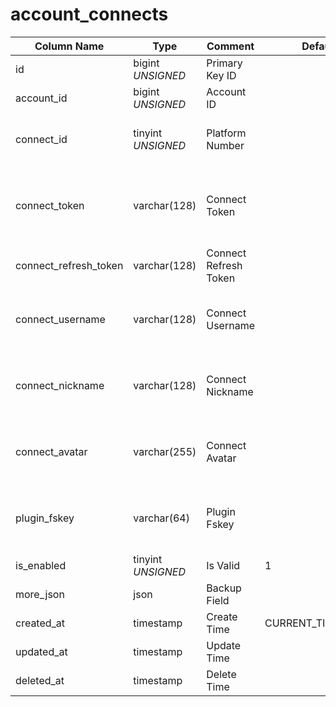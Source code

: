 # account_connects

| Column Name | Type | Comment | Default | Null | Remark |
| --- | --- | --- | --- | --- | --- |
| id | bigint *UNSIGNED* | Primary Key ID |  | NO | Auto Increment |
| account_id | bigint *UNSIGNED* | Account ID |  | NO | Related field [accounts->id](accounts.md) |
| connect_id | tinyint *UNSIGNED* | Platform Number |  | NO | Related configuration [connects](../../database/dictionary/connects.md) key value |
| connect_token | varchar(128) | Connect Token |  | NO | **Unique**<br>For example: WeChat openid or GitHub Token |
| connect_refresh_token | varchar(128) | Connect Refresh Token |  | YES |  |
| connect_username | varchar(128) | Connect Username |  | YES | Platform username, leave empty if not available |
| connect_nickname | varchar(128) | Connect Nickname |  | YES | Platform nickname, use platform name if not available |
| connect_avatar | varchar(255) | Connect Avatar |  | YES | Platform avatar URL, leave empty if not available |
| plugin_fskey | varchar(64) | Plugin Fskey |  | NO | Related field [plugins->fskey](../plugins/plugins.md)<br>Created by which plugin  |
| is_enabled | tinyint *UNSIGNED* | Is Valid | 1 | NO | 0.Invalid / 1.Valid |
| more_json | json | Backup Field |  | YES |  |
| created_at | timestamp | Create Time | CURRENT_TIMESTAMP | NO |  |
| updated_at | timestamp | Update Time |  | YES |  |
| deleted_at | timestamp | Delete Time |  | YES |  |
